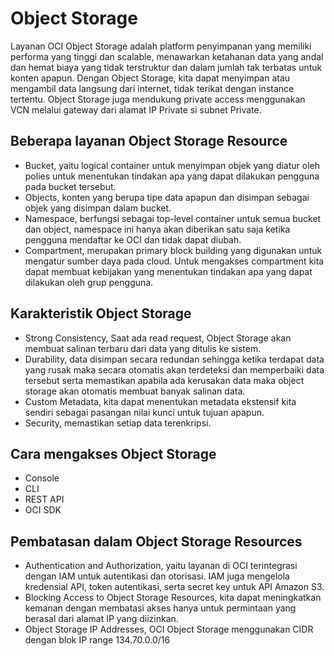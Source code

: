# Object Storage
Layanan OCI Object Storage adalah platform penyimpanan yang memiliki performa yang tinggi dan scalable,  menawarkan ketahanan data yang andal dan hemat biaya yang tidak terstruktur dan dalam jumlah tak terbatas untuk konten apapun. Dengan Object Storage, kita dapat menyimpan atau mengambil data langsung dari internet, tidak terikat dengan instance tertentu. Object Storage juga mendukung private access menggunakan VCN melalui gateway dari alamat IP Private si subnet Private.

## Beberapa layanan Object Storage Resource
- Bucket, yaitu logical container untuk menyimpan objek yang diatur oleh polies untuk menentukan tindakan apa yang dapat dilakukan pengguna pada bucket tersebut.
- Objects, konten yang berupa tipe data apapun dan disimpan sebagai objek yang disimpan dalam bucket.
- Namespace, berfungsi sebagai top-level container untuk semua bucket dan object, namespace ini hanya akan diberikan satu saja ketika pengguna mendaftar ke OCI dan tidak dapat diubah.
- Compartment, merupakan primary block building yang digunakan untuk mengatur sumber daya pada cloud. Untuk mengakses compartment kita dapat membuat kebijakan yang menentukan tindakan apa yang dapat dilakukan oleh grup pengguna.

## Karakteristik Object Storage
- Strong Consistency, Saat ada read request, Object Storage akan membuat salinan terbaru dari data yang ditulis ke sistem.
- Durability, data disimpan secara redundan sehingga ketika terdapat data yang rusak maka secara otomatis akan terdeteksi dan memperbaiki data tersebut serta memastikan apabila ada kerusakan data maka object storage akan otomatis membuat banyak salinan data.
- Custom Metadata, kita dapat menentukan metadata ekstensif kita sendiri sebagai pasangan nilai kunci untuk tujuan apapun.
- Security, memastikan setiap data terenkripsi.

## Cara mengakses Object Storage
- Console
- CLI
- REST API
- OCI SDK

## Pembatasan dalam Object Storage Resources
- Authentication and Authorization, yaitu layanan di OCI terintegrasi dengan IAM untuk autentikasi dan otorisasi. IAM juga mengelola kredensial API, token autentikasi, serta secret key untuk API Amazon S3.
- Blocking Access to Object Storage Resources, kita dapat meningkatkan kemanan dengan membatasi akses hanya untuk permintaan yang berasal dari alamat IP yang diizinkan.
- Object Storage IP Addresses, OCI Object Storage menggunakan CIDR dengan blok IP range 134.70.0.0/16
